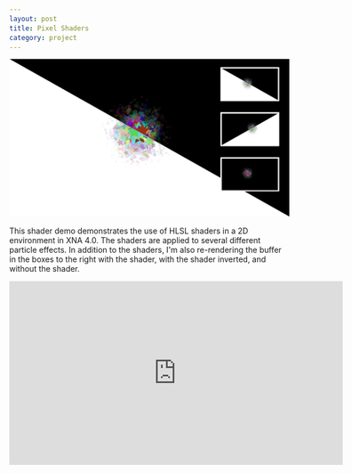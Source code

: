 ```yaml
---
layout: post
title: Pixel Shaders
category: project
---
```


![Shader](/images/shaders/shader.png)

This shader demo demonstrates the use of HLSL shaders in a 2D environment in
XNA 4.0. The shaders are applied to several different particle effects. In
addition to the shaders, I'm also re-rendering the buffer in the boxes to the
right with the shader, with the shader inverted, and without the shader.

<!--more-->

<iframe src="http://player.vimeo.com/video/31549391" width="600" height="330"
    frameborder="0" webkitAllowFullScreen mozallowfullscreen allowFullScreen>
</iframe>
